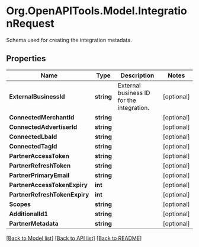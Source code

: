 # Org.OpenAPITools.Model.IntegrationRequest
Schema used for creating the integration metadata.

## Properties

Name | Type | Description | Notes
------------ | ------------- | ------------- | -------------
**ExternalBusinessId** | **string** | External business ID for the integration. | [optional] 
**ConnectedMerchantId** | **string** |  | [optional] 
**ConnectedAdvertiserId** | **string** |  | [optional] 
**ConnectedLbaId** | **string** |  | [optional] 
**ConnectedTagId** | **string** |  | [optional] 
**PartnerAccessToken** | **string** |  | [optional] 
**PartnerRefreshToken** | **string** |  | [optional] 
**PartnerPrimaryEmail** | **string** |  | [optional] 
**PartnerAccessTokenExpiry** | **int** |  | [optional] 
**PartnerRefreshTokenExpiry** | **int** |  | [optional] 
**Scopes** | **string** |  | [optional] 
**AdditionalId1** | **string** |  | [optional] 
**PartnerMetadata** | **string** |  | [optional] 

[[Back to Model list]](../README.md#documentation-for-models) [[Back to API list]](../README.md#documentation-for-api-endpoints) [[Back to README]](../README.md)

